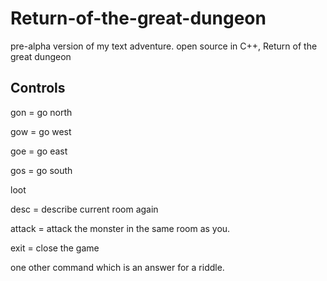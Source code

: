 # Return-of-the-great-dungeon
pre-alpha version of my text adventure. open source in C++, Return of the great dungeon

Controls
--------
gon = go north

gow = go west

goe = go east

gos = go south

loot

desc = describe current room again

attack = attack the monster in the same room as you.

exit = close the game

one other command which is an answer for a riddle.
